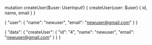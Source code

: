mutation createUser($user: UserInput!) {
  createUser(user: $user) {
    id,
    name,
    email
  }
}

{
  "user": {
    "name": "newuser",
    "email": "newuser@gmail.com"
  }
}

{
  "data": {
    "createUser": {
      "id": "4",
      "name": "newuser",
      "email": "newuser@gmail.com"
    }
  }
}